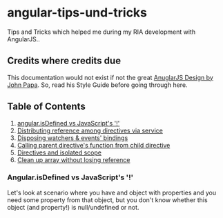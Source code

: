 # angular-tips-und-tricks
Tips and Tricks which helped me during my RIA development with AngularJS..
## Credits where credits due
This documentation would not exist if not the great [AnuglarJS Design by John Papa](https://github.com/johnpapa/angular-styleguide). So, read his Style Guide before going through here.

## Table of Contents

1. [angular.isDefined vs JavaScript's '!'](#angular.isDefined-vs-JavaScript's-'!')
1. [Distributing reference among directives via service](#distributing-reference-among-directives-via-service)
1. [Disposing watchers & events' bindings](#disposing-watchers-&-events'-bindings)
1. [Calling parent directive's function from child directive](#calling-parent-directive's-function-from-child-directive)
1. [Directives and isolated scope](#directives-and-isolated-scope)
1. [Clean up array without losing reference](#clean-up-array-without-losing-reference)

### Angular.isDefined vs JavaScript's '!'

Let's look at scenario where you have and object with properties and you need some property from that object, but you don't know whether this object (and property!) is null/undefined or not.

